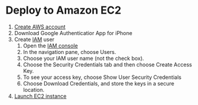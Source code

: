 # Deploy to Amazon EC2

1. [Create AWS account](http://docs.aws.amazon.com/cli/latest/userguide/cli-chap-getting-set-up.html#cli-signup)
1. Download Google Authenticatior App for iPhone
1. Create [IAM](https://aws.amazon.com/iam/) user
    1. Open the [IAM console](https://console.aws.amazon.com/iam/home?#home)
    1. In the navigation pane, choose Users.
    1. Choose your IAM user name (not the check box).
    1. Choose the Security Credentials tab and then choose Create Access Key.
    1. To see your access key, choose Show User Security Credentials
    1. Choose Download Credentials, and store the keys in a secure location.
1. [Launch EC2 instance](https://us-west-2.console.aws.amazon.com/quickstart/vm/home?region=us-west-2)
